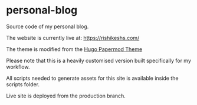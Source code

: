 # personal-blog
Source code of my personal blog.

The website is currently live at: https://rishikeshs.com/

The theme is modified from the  [Hugo Papermod Theme](https://github.com/adityatelange/hugo-PaperMod)


Please note that this is a heavily customised version built specifically for my workflow.

All scripts needed to generate assets for this site is available inside the scripts folder.

Live site is deployed from the production branch.